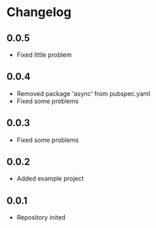 # Changelog

## 0.0.5

* Fixed little problem

## 0.0.4

* Removed package 'async' from pubspec.yaml
* Fixed some problems

## 0.0.3

* Fixed some problems

## 0.0.2

* Added example project

## 0.0.1

* Repository inited
